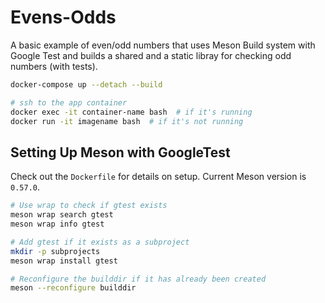 # Evens-Odds

A basic example of even/odd numbers that uses Meson Build system with Google Test and builds a shared and a static libray for checking odd numbers (with tests).

```sh
docker-compose up --detach --build

# ssh to the app container
docker exec -it container-name bash  # if it's running
docker run -it imagename bash  # if it's not running

```

## Setting Up Meson with GoogleTest

Check out the `Dockerfile` for details on setup. Current Meson version is `0.57.0`.

```sh
# Use wrap to check if gtest exists
meson wrap search gtest
meson wrap info gtest

# Add gtest if it exists as a subproject
mkdir -p subprojects
meson wrap install gtest

# Reconfigure the builddir if it has already been created
meson --reconfigure builddir
```
